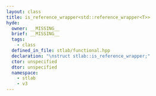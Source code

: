 ```yaml
---
layout: class
title: is_reference_wrapper<std::reference_wrapper<T>>
hyde:
  owner: __MISSING__
  brief: __MISSING__
  tags:
    - class
  defined_in_file: stlab/functional.hpp
  declaration: "\nstruct stlab::is_reference_wrapper;"
  ctor: unspecified
  dtor: unspecified
  namespace:
    - stlab
    - v3
---
```

